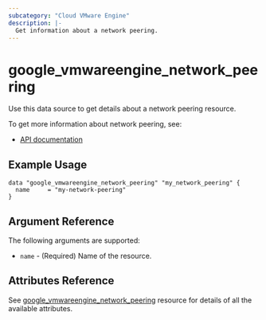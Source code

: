 ```yaml
---
subcategory: "Cloud VMware Engine"
description: |-
  Get information about a network peering.
---
```


# google\_vmwareengine\_network_peering

Use this data source to get details about a network peering resource.

To get more information about network peering, see:
* [API documentation](https://cloud.google.com/vmware-engine/docs/reference/rest/v1/projects.locations.networkPeerings)

## Example Usage

```hcl
data "google_vmwareengine_network_peering" "my_network_peering" {
  name     = "my-network-peering"
}
```

## Argument Reference

The following arguments are supported:

* `name` - (Required) Name of the resource.

## Attributes Reference

See [google_vmwareengine_network_peering](https://registry.terraform.io/providers/hashicorp/google/latest/docs/resources/vmwareengine_network_peering#attributes-reference) resource for details of all the available attributes.